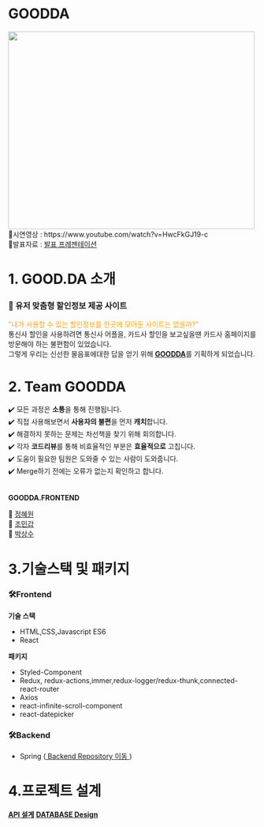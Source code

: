 <!Doctype html>
<html>
  <head>
    <meta charset="utf-8" />
  </head>
  <body>
    <h1>GOODDA</h1>
    <img src="https://user-images.githubusercontent.com/80829340/147077728-4b595894-eed2-4952-b91e-f6e30486a942.jpeg" width="500px" height="400px"
    <br> 📌시연영상 : https://www.youtube.com/watch?v=HwcFkGJ19-c
    <br> 📌발표자료 : <a href="https://docs.google.com/presentation/d/1b50NotMMKwUWukIuU2MthVASxrdW-RcRldKd31EDLNY/edit#slide=id.g105bfcaaf62_2_340">발표 프레젠테이션 </a>
    <h1>1. GOOD.DA 소개</h1>
    <h3> 📌 유저 맞춤형 할인정보 제공 사이트 </h3>
    <p> <span style="color:orange" >"내가 사용할 수 있는 할인정보를 한곳에 모아둔 사이트는 없을까?"</span>
      <br> 통신사 할인을 사용하려면 통신사 어플을, 카드사 할인을 보고싶을땐 카드사 홈페이지를 방문해야 하는 불편함이 있었습니다.
      <br> 그렇게 우리는 신선한 물음표에대한 답을 얻기 위해 <strong><a href= "http://goodda.co.kr/">GOODDA</a></strong>를 기획하게 되었습니다.</p> 
    <h1>2. Team GOODDA</h1>
    ✔️ 모든 과정은 <strong>소통</strong>을 통해 진행됩니다.
   <br> ✔️ 직접 사용해보면서 <strong>사용자의 불편</strong>을 먼저 <strong>캐치</strong>합니다.
   <br> ✔️ 해결하지 못하는 문제는 차선책을 찾기 위해 회의합니다.
   <br> ✔️ 각자 <strong>코드리뷰</strong>를 통해 비효율적인 부분은 <strong>효율적으로</strong> 고칩니다.
   <br> ✔️ 도움이 필요한 팀원은 도와줄 수 있는 사람이 도와줍니다.
   <br> ✔️ Merge하기 전에는 오류가 없는지 확인하고 합니다.
    <br><br>
    <p><strong> GOODDA.FRONTEND </strong></p>
     🌱 <a href = "https://github.com/jaake97">정혜원</a>
    <br> 🌱 <a href = "mingab91.github.com ">조민갑</a>
    <br> 🌱 <a href = "https://github.com/parksangsoo">박상수</a>
    <h1>3.기술스택 및 패키지</h1>
   <h3>🛠Frontend</h3>
    <strong>기술 스택</strong>
     <ul>
      <li>HTML,CSS,Javascript ES6</li>
      <li>React</li>
     </ul>
    <strong>패키지</strong>
     <ul>
      <li>Styled-Component</li>
      <li>Redux, redux-actions,immer,redux-logger/redux-thunk,connected-react-router</li>
      <li>Axios</li>
      <li>react-infinite-scroll-component</li>
      <li>react-datepicker</li>
     </ul>
    <h3>🛠Backend</h3>
    <ul>
      <li> Spring (<a href = "https://github.com/HangHae99-Team17/backend/blob/master/README.md"> Backend Repository 이동 </a>)</li>
    </ul>
    <h1>4.프로젝트 설계</h1>
    <strong><a href = "https://www.notion.so/API-Design-2118b599a6e646ed9aba62158283065a">API 설계</a></strong>
     <strong><a href = "">DATABASE Design</a></strong>
  </body>
</html>
